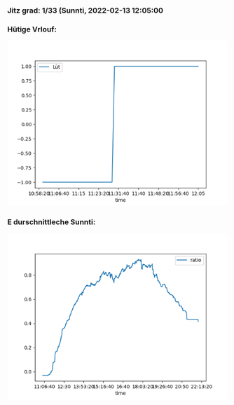 ### Jitz grad: 1/33 (Sunnti, 2022-02-13 12:05:00

### Hütige Vrlouf:
![Graph](Today.png)

### E durschnittleche Sunnti:
![Graph](Sunnti.png)